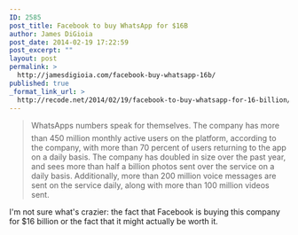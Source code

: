 ```yaml
---
ID: 2585
post_title: Facebook to buy WhatsApp for $16B
author: James DiGioia
post_date: 2014-02-19 17:22:59
post_excerpt: ""
layout: post
permalink: >
  http://jamesdigioia.com/facebook-buy-whatsapp-16b/
published: true
_format_link_url: >
  http://recode.net/2014/02/19/facebook-to-buy-whatsapp-for-16-billion/
---
```

> WhatsApps numbers speak for themselves. The company has more than 450 million monthly active users on the platform, according to the company, with more than 70 percent of users returning to the app on a daily basis. The company has doubled in size over the past year, and sees more than half a billion photos sent over the service on a daily basis. Additionally, more than 200 million voice messages are sent on the service daily, along with more than 100 million videos sent.

I'm not sure what's crazier: the fact that Facebook is buying this company for $16 billion or the fact that it might actually be worth it.